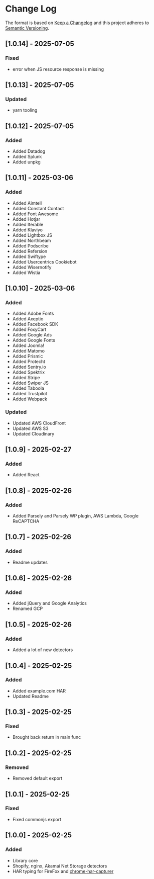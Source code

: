 
# Change Log
The format is based on [Keep a Changelog](http://keepachangelog.com/)
and this project adheres to [Semantic Versioning](http://semver.org/).

## [1.0.14] - 2025-07-05

### Fixed
- error when JS resource response is missing

## [1.0.13] - 2025-07-05

### Updated
- yarn tooling

## [1.0.12] - 2025-07-05

### Added
- Added Datadog
- Added Splunk
- Added unpkg

## [1.0.11] - 2025-03-06

### Added
- Added Aimtell
- Added Constant Contact
- Added Font Awesome
- Added Hotjar
- Added Iterable
- Added Klaviyo
- Added Lightbox JS
- Added Northbeam
- Added Podscribe
- Added Refersion
- Added Swiftype
- Added Usercentrics Cookiebot
- Added Wisernotify
- Added Wistia

## [1.0.10] - 2025-03-06

### Added
- Added Adobe Fonts
- Added Axeptio
- Added Facebook SDK
- Added FoxyCart
- Added Google Ads
- Added Google Fonts
- Added Joomla!
- Added Matomo
- Added Prismic
- Added Protecht
- Added Sentry.io
- Added Spektrix
- Added Stripe
- Added Swiper JS
- Added Taboola
- Added Trustpilot
- Added Webpack

### Updated
- Updated AWS CloudFront
- Updated AWS S3
- Updated Cloudinary

## [1.0.9] - 2025-02-27

### Added
- Added React

## [1.0.8] - 2025-02-26

### Added
- Added Parsely and Parsely WP plugin, AWS Lambda, Google ReCAPTCHA

## [1.0.7] - 2025-02-26

### Added
- Readme updates

## [1.0.6] - 2025-02-26

### Added
- Added jQuery and Google Analytics
- Renamed GCP

## [1.0.5] - 2025-02-26

### Added
- Added a lot of new detectors

## [1.0.4] - 2025-02-25

### Added
- Added example.com HAR
- Updated Readme

## [1.0.3] - 2025-02-25

### Fixed
- Brought back return in main func

## [1.0.2] - 2025-02-25

### Removed
- Removed default export

## [1.0.1] - 2025-02-25

### Fixed
- Fixed commonjs export

## [1.0.0] - 2025-02-25
  
### Added
- Library core
- Shopify, nginx, Akamai Net Storage detectors
- HAR typing for FireFox and [chrome-har-capturer](https://github.com/cyrus-and/chrome-har-capturer)
